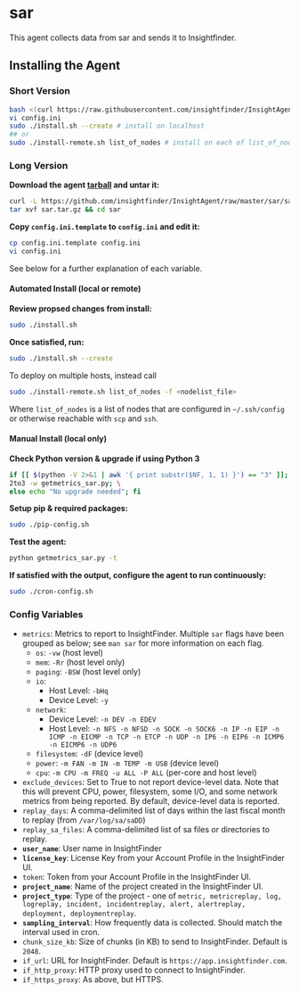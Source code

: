 # sar
This agent collects data from sar and sends it to Insightfinder.
## Installing the Agent

### Short Version
```bash
bash <(curl https://raw.githubusercontent.com/insightfinder/InsightAgent/master/utils/fetch-agent.sh) sar && cd sar
vi config.ini
sudo ./install.sh --create # install on localhost
## or 
sudo ./install-remote.sh list_of_nodes # install on each of list_of_nodes
```

### Long Version
**Download the agent [tarball](https://github.com/insightfinder/InsightAgent/raw/master/sar/sar.tar.gz) and untar it:**
```bash
curl -L https://github.com/insightfinder/InsightAgent/raw/master/sar/sar.tar.gz -o sar.tar.gz
tar xvf sar.tar.gz && cd sar
```

**Copy `config.ini.template` to `config.ini` and edit it:**
```bash
cp config.ini.template config.ini
vi config.ini
```
See below for a further explanation of each variable.

#### Automated Install (local or remote)
**Review propsed changes from install:**
```bash
sudo ./install.sh
```

**Once satisfied, run:**
```bash
sudo ./install.sh --create
```

To deploy on multiple hosts, instead call 
```bash
sudo ./install-remote.sh list_of_nodes -f <nodelist_file>
```
Where `list_of_nodes` is a list of nodes that are configured in `~/.ssh/config` or otherwise reachable with `scp` and `ssh`.

#### Manual Install (local only)
**Check Python version & upgrade if using Python 3**
```bash
if [[ $(python -V 2>&1 | awk '{ print substr($NF, 1, 1) }') == "3" ]]; then \
2to3 -w getmetrics_sar.py; \
else echo "No upgrade needed"; fi
```

**Setup pip & required packages:**
```bash
sudo ./pip-config.sh
```

**Test the agent:**
```bash
python getmetrics_sar.py -t
```

**If satisfied with the output, configure the agent to run continuously:**
```bash
sudo ./cron-config.sh
```

### Config Variables
* `metrics`: Metrics to report to InsightFinder. Multiple `sar` flags have been grouped as below; see `man sar` for more information on each flag.
    * `os`: `-vw` (host level)
    * `mem`: `-Rr` (host level only)
    * `paging`: `-BSW` (host level only)
    * `io`: 
        * Host Level: `-bHq`
        * Device Level: `-y`
    * `network`: 
        * Device Level: `-n DEV -n EDEV`
        * Host Level: `-n NFS -n NFSD -n SOCK -n SOCK6 -n IP -n EIP -n ICMP -n EICMP -n TCP -n ETCP -n UDP -n IP6 -n EIP6 -n ICMP6 -n EICMP6 -n UDP6`
    * `filesystem`: `-dF` (device level)
    * `power`: `-m FAN -m IN -m TEMP -m USB` (device level)
    * `cpu`: `-m CPU -m FREQ -u ALL -P ALL` (per-core and host level)
* `exclude_devices`: Set to True to not report device-level data. Note that this will prevent CPU, power, filesystem, some I/O, and some network metrics from being reported. By default, device-level data is reported.
* `replay_days`: A comma-delimited list of days within the last fiscal month to replay (from `/var/log/sa/saDD`)
* `replay_sa_files`: A comma-delimited list of sa files or directories to replay.
* **`user_name`**: User name in InsightFinder
* **`license_key`**: License Key from your Account Profile in the InsightFinder UI. 
* `token`: Token from your Account Profile in the InsightFinder UI. 
* **`project_name`**: Name of the project created in the InsightFinder UI. 
* **`project_type`**: Type of the project - one of `metric, metricreplay, log, logreplay, incident, incidentreplay, alert, alertreplay, deployment, deploymentreplay`.
* **`sampling_interval`**: How frequently data is collected. Should match the interval used in cron.
* `chunk_size_kb`: Size of chunks (in KB) to send to InsightFinder. Default is `2048`.
* `if_url`: URL for InsightFinder. Default is `https://app.insightfinder.com`.
* `if_http_proxy`: HTTP proxy used to connect to InsightFinder.
* `if_https_proxy`: As above, but HTTPS.
